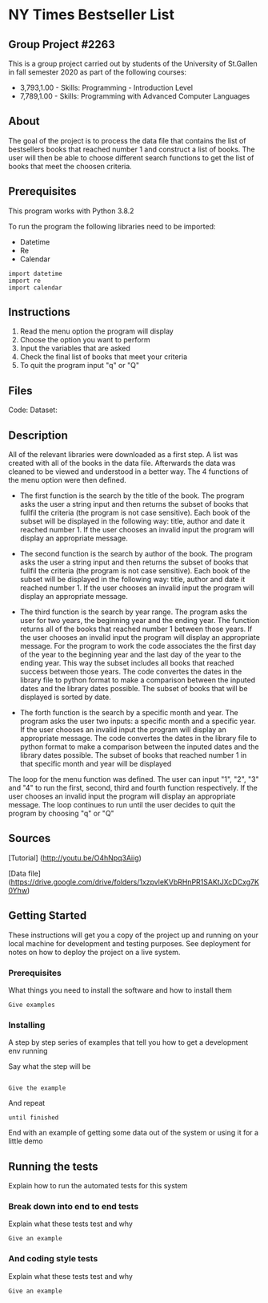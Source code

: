 # NY Times Bestseller List

## Group Project #2263
This is a group project carried out by students of the University of St.Gallen in fall semester 2020 as part of the following courses:
* 3,793,1.00 - Skills: Programming - Introduction Level
* 7,789,1.00 - Skills: Programming with Advanced Computer Languages

## About
The goal of the project is to process the data file that contains the list of bestsellers books that reached number 1 and construct a list of books.
The user will then be able to choose different search functions to get the list of books that meet the choosen criteria.

## Prerequisites
This program works with Python 3.8.2

To run the program the following libraries need to be imported:
* Datetime
* Re
* Calendar

```
import datetime
import re
import calendar
```

## Instructions
1. Read the menu option the program will display
2. Choose the option you want to perform
3. Input the variables that are asked 
4. Check the final list of books that meet your criteria
5. To quit the program input "q" or "Q"

## Files
Code:
Dataset:

## Description
All of the relevant libraries were downloaded as a first step. A list was created with all of the books in the data file.
Afterwards the data was cleaned to be viewed and understood in a better way. The 4 functions of the menu option were then defined.

* The first function is the search by the title of the book. The program asks the user a string input and then returns the subset of books that fullfil the criteria (the program is not case sensitive).
Each book of the subset will be displayed in the following way: title, author and date it reached number 1.
If the user chooses an invalid input the program will display an appropriate message.

* The second function is the search by author of the book. The program asks the user a string input and then returns the subset of books that fullfil the criteria (the program is not case sensitive).
Each book of the subset will be displayed in the following way: title, author and date it reached number 1.
If the user chooses an invalid input the program will display an appropriate message.

* The third function is the search by year range. The program asks the user for two years, the beginning year and the ending year. The function returns all of the books that reached number 1 between those years.
If the user chooses an invalid input the program will display an appropriate message. 
For the program to work the code associates the the first day of the year to the beginning year and the last day of the year to the ending year.
This way the subset includes all books that reached success between those years.
The code convertes the dates in the library file to python format to make a comparison between the inputed dates and the library dates possible.
The subset of books that will be displayed is sorted by date.

* The forth function is the search by a specific month and year. The program asks the user two inputs: a specific month and a specific year.
If the user chooses an invalid input the program will display an appropriate message.
The code convertes the dates in the library file to python format to make a comparison between the inputed dates and the library dates possible.
The subset of books that reached number 1 in that specific month and year will be displayed

The loop for the menu function was defined. The user can input "1", "2", "3" and "4" to run the first, second, third and fourth function respectively.
If the user chooses an invalid input the program will display an appropriate message.
The loop continues to run until the user decides to quit the program by choosing "q" or "Q"



## Sources
[Tutorial] (http://youtu.be/O4hNpq3Aiig)

[Data file] (https://drive.google.com/drive/folders/1xzpvleKVbRHnPR1SAKtJXcDCxg7K0Yhw)

## Getting Started

These instructions will get you a copy of the project up and running on your local machine for development and testing purposes. See deployment for notes on how to deploy the project on a live system.

### Prerequisites

What things you need to install the software and how to install them

```
Give examples
```

### Installing

A step by step series of examples that tell you how to get a development env running

Say what the step will be
```
``` 
```
Give the example
```

And repeat

```
until finished
```

End with an example of getting some data out of the system or using it for a little demo

## Running the tests

Explain how to run the automated tests for this system

### Break down into end to end tests

Explain what these tests test and why

```
Give an example
```

### And coding style tests

Explain what these tests test and why

```
Give an example
```
